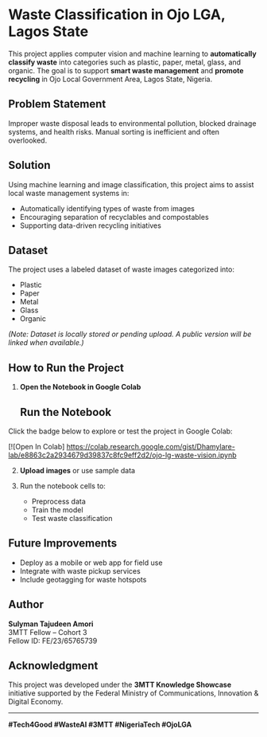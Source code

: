 # Waste Classification in Ojo LGA, Lagos State

This project applies computer vision and machine learning to **automatically classify waste** into categories such as plastic, paper, metal, glass, and organic. The goal is to support **smart waste management** and **promote recycling** in Ojo Local Government Area, Lagos State, Nigeria.

## Problem Statement

Improper waste disposal leads to environmental pollution, blocked drainage systems, and health risks. Manual sorting is inefficient and often overlooked.

## Solution

Using machine learning and image classification, this project aims to assist local waste management systems in:

- Automatically identifying types of waste from images
- Encouraging separation of recyclables and compostables
- Supporting data-driven recycling initiatives

## Dataset

The project uses a labeled dataset of waste images categorized into:

- Plastic
- Paper
- Metal
- Glass
- Organic

*(Note: Dataset is locally stored or pending upload. A public version will be linked when available.)*

## How to Run the Project

1. **Open the Notebook in Google Colab**  
   ## Run the Notebook

Click the badge below to explore or test the project in Google Colab:

[![Open In Colab]
https://colab.research.google.com/gist/Dhamylare-lab/e8863c2a2934679d39837c8fc9eff2d2/ojo-lg-waste-vision.ipynb

2. **Upload images** or use sample data

3. Run the notebook cells to:
   - Preprocess data
   - Train the model
   - Test waste classification

## Future Improvements

- Deploy as a mobile or web app for field use
- Integrate with waste pickup services
- Include geotagging for waste hotspots

## Author

**Sulyman Tajudeen Amori**  
3MTT Fellow – Cohort 3  
Fellow ID: FE/23/65765739

## Acknowledgment

This project was developed under the **3MTT Knowledge Showcase** initiative supported by the Federal Ministry of Communications, Innovation & Digital Economy.

---

**#Tech4Good #WasteAI #3MTT #NigeriaTech #OjoLGA**
